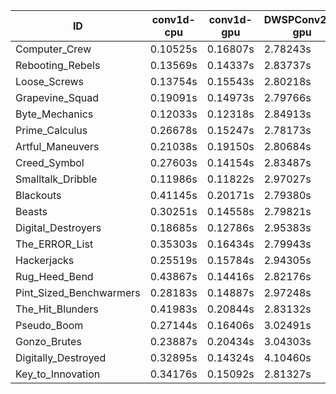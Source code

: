 |ID|conv1d-cpu|conv1d-gpu|DWSPConv2D-gpu|gemm-gpu|avg|
|-|-|-|-|-|-|
|Computer_Crew|0.10525s|0.16807s|2.78243s|1.67039s|1.18153s|
|Rebooting_Rebels|0.13569s|0.14337s|2.83737s|1.67835s|1.19869s|
|Loose_Screws|0.13754s|0.15543s|2.80218s|1.74286s|1.20950s|
|Grapevine_Squad|0.19091s|0.14973s|2.79766s|1.70152s|1.20996s|
|Byte_Mechanics|0.12033s|0.12318s|2.84913s|1.75886s|1.21287s|
|Prime_Calculus|0.26678s|0.15247s|2.78173s|1.66562s|1.21665s|
|Artful_Maneuvers|0.21038s|0.19150s|2.80684s|1.67160s|1.22008s|
|Creed_Symbol|0.27603s|0.14154s|2.83487s|1.68918s|1.23541s|
|Smalltalk_Dribble|0.11986s|0.11822s|2.97027s|1.75159s|1.23998s|
|Blackouts|0.41145s|0.20171s|2.79380s|1.67517s|1.27053s|
|Beasts|0.30251s|0.14558s|2.79821s|1.87309s|1.27985s|
|Digital_Destroyers|0.18685s|0.12786s|2.95383s|1.87410s|1.28566s|
|The_ERROR_List|0.35303s|0.16434s|2.79943s|1.87792s|1.29868s|
|Hackerjacks|0.25519s|0.15784s|2.94305s|1.87304s|1.30728s|
|Rug_Heed_Bend|0.43867s|0.14416s|2.82176s|1.83138s|1.30899s|
|Pint_Sized_Benchwarmers|0.28183s|0.14887s|2.97248s|1.86803s|1.31780s|
|The_Hit_Blunders|0.41983s|0.20844s|2.83132s|1.87426s|1.33346s|
|Pseudo_Boom|0.27144s|0.16406s|3.02491s|1.90760s|1.34200s|
|Gonzo_Brutes|0.23887s|0.20434s|3.04303s|1.90676s|1.34825s|
|Digitally_Destroyed|0.32895s|0.14324s|4.10460s|2.49316s|1.76749s|
|Key_to_Innovation|0.34176s|0.15092s|2.81327s|infs|infs|
